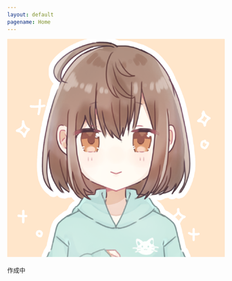 ```yaml
---
layout: default
pagename: Home
---
```

<div class=”circle_icon_main”>
  <img src="./assets/images/icon.PNG" class="circle">
</div>
<br>作成中

